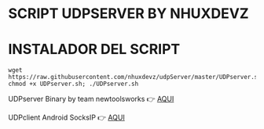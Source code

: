# SCRIPT UDPSERVER BY NHUXDEVZ

# INSTALADOR DEL SCRIPT
```
wget https://raw.githubusercontent.com/nhuxdevz/udpServer/master/UDPserver.sh; chmod +x UDPserver.sh; ./UDPserver.sh
```
UDPserver Binary by team newtoolsworks :point_right: [AQUI](https://bitbucket.org/iopmx/udprequestserver/src/master/)

UDPclient Android SocksIP :point_right: [AQUI](https://play.google.com/store/apps/details?id=com.newtoolsworks.sockstunnel)